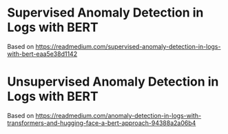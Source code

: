 # Supervised Anomaly Detection in Logs with BERT

Based on https://readmedium.com/supervised-anomaly-detection-in-logs-with-bert-eaa5e38d1142

# Unsupervised Anomaly Detection in Logs with BERT

Based on https://readmedium.com/anomaly-detection-in-logs-with-transformers-and-hugging-face-a-bert-approach-94388a2a06b4
